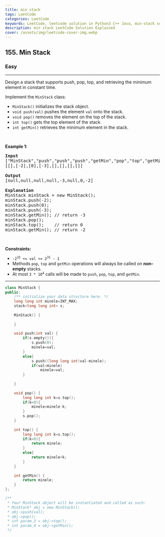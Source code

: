 ```yaml
---
title: min stack
tags: LeetCode
categories: LeetCode
keywords: LeetCode, leetcode solution in Python3 C++ Java, min-stack solution
description: min stack LeetCode Solution Explained
cover: /assets/img/leetcode-cover-img.webp
---
```





<h2>155. Min Stack</h2><h3>Easy</h3><hr><div><p>Design a stack that supports push, pop, top, and retrieving the minimum element in constant time.</p>

<p>Implement the <code>MinStack</code> class:</p>

<ul>
	<li><code>MinStack()</code> initializes the stack object.</li>
	<li><code>void push(val)</code> pushes the element <code>val</code> onto the stack.</li>
	<li><code>void pop()</code> removes the element on the top of the stack.</li>
	<li><code>int top()</code> gets the top element of the stack.</li>
	<li><code>int getMin()</code> retrieves the minimum element in the stack.</li>
</ul>

<p>&nbsp;</p>
<p><strong>Example 1:</strong></p>

<pre><strong>Input</strong>
["MinStack","push","push","push","getMin","pop","top","getMin"]
[[],[-2],[0],[-3],[],[],[],[]]

<strong>Output</strong>
[null,null,null,null,-3,null,0,-2]

<strong>Explanation</strong>
MinStack minStack = new MinStack();
minStack.push(-2);
minStack.push(0);
minStack.push(-3);
minStack.getMin(); // return -3
minStack.pop();
minStack.top();    // return 0
minStack.getMin(); // return -2
</pre>

<p>&nbsp;</p>
<p><strong>Constraints:</strong></p>

<ul>
	<li><code>-2<sup>31</sup> &lt;= val &lt;= 2<sup>31</sup> - 1</code></li>
	<li>Methods <code>pop</code>, <code>top</code> and <code>getMin</code> operations will always be called on <strong>non-empty</strong> stacks.</li>
	<li>At most <code>3 * 10<sup>4</sup></code> calls will be made to <code>push</code>, <code>pop</code>, <code>top</code>, and <code>getMin</code>.</li>
</ul>
</div>

---




```cpp
class MinStack {
public:
    /** initialize your data structure here. */
    long long int minele=INT_MAX;
    stack<long long int> s;
    
    MinStack() {
        
    }
    
    void push(int val) {
        if(s.empty()){
            s.push(0);
            minele=val;
        }
        else{
            s.push((long long int)val-minele);
            if(val<minele)
                minele=val;
        }
            
    }
    
    void pop() {
        long long int k=s.top();
        if(k<0){
            minele=minele-k;
        }
        s.pop();
    }
    
    int top() {
        long long int k=s.top();
        if(k<0){
            return minele;
        }
        else{
            return minele+k;
        }
    }
    
    int getMin() {
        return minele;
    }
};

/**
 * Your MinStack object will be instantiated and called as such:
 * MinStack* obj = new MinStack();
 * obj->push(val);
 * obj->pop();
 * int param_3 = obj->top();
 * int param_4 = obj->getMin();
 */
```
